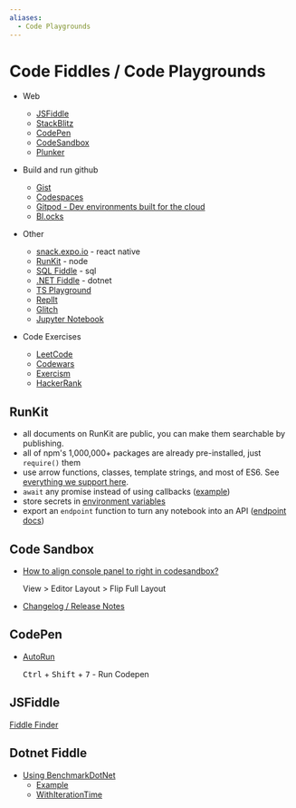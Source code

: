 ```yaml
---
aliases:
  - Code Playgrounds
---
```


# Code Fiddles / Code Playgrounds

* Web
  * [JSFiddle](https://jsfiddle.net/user/KyleMit/fiddles/)
  * [StackBlitz](https://stackblitz.com/@KyleMit)
  * [CodePen](https://codepen.io/KyleMit)
  * [CodeSandbox](https://codesandbox.io/u/KyleMit)
  * [Plunker](https://plnkr.co/users/KyleMit/plunks)


* Build and run github
  * [Gist](https://gist.github.com/KyleMit)
  * [Codespaces](https://github.com/features/codespaces)
  * [Gitpod - Dev environments built for the cloud](https://www.gitpod.io/)
  * [Bl.ocks](https://bl.ocks.org/)

* Other
  * [snack.expo.io](https://snack.expo.io/) - react native
  * [RunKit](https://runkit.com/home) - node
  * [SQL Fiddle](http://sqlfiddle.com/) - sql
  * [.NET Fiddle](https://dotnetfiddle.net/) - dotnet
  * [TS Playground](https://www.typescriptlang.org/play)
  * [ReplIt](https://replit.com/)
  * [Glitch](https://glitch.com/)
  * [Jupyter Notebook](https://github.com/jupyter/notebook)

* Code Exercises
  * [LeetCode](https://leetcode.com/KyleMit/)
  * [Codewars](https://www.codewars.com/users/KyleMit)
  * [Exercism](https://exercism.org/dashboard)
  * [HackerRank](https://www.hackerrank.com/dashboard)

## RunKit

* all documents on RunKit are public, you can make them searchable by publishing.
* all of npm's 1,000,000+ packages are already pre-installed, just `require()` them
* use arrow functions, classes, template strings, and most of ES6. See [everything we support here](https://runkit.com/runkit/es6-and-es7-support).
* `await` any promise instead of using callbacks ([example](https://runkit.com/docs/await))
* store secrets in [environment variables](https://runkit.com/settings/environment#environment)
* export an `endpoint` function to turn any notebook into an API ([endpoint docs](https://runkit.com/docs/endpoint))


## Code Sandbox

* [How to align console panel to right in codesandbox?](https://stackoverflow.com/q/59099355/1366033)

  View > Editor Layout > Flip Full Layout

* [Changelog / Release Notes](https://codesandbox.io/changelog)

## CodePen

* [AutoRun](https://blog.codepen.io/2013/04/04/auto-run-in-javascript-now-optional/)

  <kbd>Ctrl</kbd> + <kbd>Shift</kbd> + <kbd>7</kbd> - Run Codepen

## JSFiddle

[Fiddle Finder](https://jsfiddle.net/KyleMit/y8ah3nf7/)

## Dotnet Fiddle

* [Using BenchmarkDotNet](https://dotnetfiddle.net/Packages/24747/BenchmarkDotNet)
  * [Example](https://dotnetfiddle.net/pWKwSr)
  * [WithIterationTime](https://github.com/dotnet/BenchmarkDotNet/blob/0772ce21aa32914050ccf4339514e9bc05563ec0/src/BenchmarkDotNet/Jobs/JobExtensions.cs#L171)

